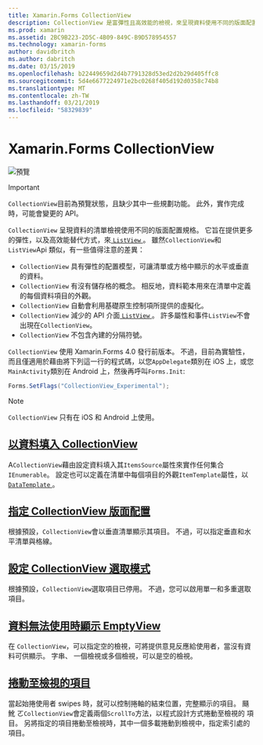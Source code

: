 ```yaml
---
title: Xamarin.Forms CollectionView
description: CollectionView 是富彈性且高效能的檢視，來呈現資料使用不同的版面配置規格的清單。
ms.prod: xamarin
ms.assetid: 2BC9B223-2D5C-4B09-849C-B9D578954557
ms.technology: xamarin-forms
author: davidbritch
ms.author: dabritch
ms.date: 03/15/2019
ms.openlocfilehash: b22449659d2d4b7791328d53ed2d2b29d405ffc8
ms.sourcegitcommit: 5d4e6677224971e2bc0268f405d192d0358c74b8
ms.translationtype: MT
ms.contentlocale: zh-TW
ms.lasthandoff: 03/21/2019
ms.locfileid: "58329839"
---
```

# <a name="xamarinforms-collectionview"></a>Xamarin.Forms CollectionView

![預覽](~/media/shared/preview.png)

> [!IMPORTANT]
> `CollectionView`目前為預覽狀態，且缺少其中一些規劃功能。 此外，實作完成時，可能會變更的 API。

`CollectionView` 呈現資料的清單檢視使用不同的版面配置規格。 它旨在提供更多的彈性，以及高效能替代方式，來[ `ListView` ](xref:Xamarin.Forms.ListView)。 雖然`CollectionView`和`ListView`Api 類似，有一些值得注意的差異：

- `CollectionView` 具有彈性的配置模型，可讓清單或方格中顯示的水平或垂直的資料。
- `CollectionView` 有沒有儲存格的概念。 相反地，資料範本用來在清單中定義的每個資料項目的外觀。
- `CollectionView` 自動會利用基礎原生控制項所提供的虛擬化。
- `CollectionView` 減少的 API 介面[ `ListView` ](xref:Xamarin.Forms.ListView)。 許多屬性和事件`ListView`不會出現在`CollectionView`。
- `CollectionView` 不包含內建的分隔符號。

`CollectionView` 使用 Xamarin.Forms 4.0 發行前版本。 不過，目前為實驗性，而且僅適用於藉由將下列這一行的程式碼，以您`AppDelegate`類別在 iOS 上，或您`MainActivity`類別在 Android 上，然後再呼叫`Forms.Init`:

```csharp
Forms.SetFlags("CollectionView_Experimental");
```

> [!NOTE]
> `CollectionView` 只有在 iOS 和 Android 上使用。

## <a name="populate-collectionview-with-datapopulate-datamd"></a>[以資料填入 CollectionView](populate-data.md)

A`CollectionView`藉由設定資料填入其`ItemsSource`屬性來實作任何集合`IEnumerable`。 設定也可以定義在清單中每個項目的外觀`ItemTemplate`屬性，以[ `DataTemplate` ](xref:Xamarin.Forms.DataTemplate)。

## <a name="specify-collectionview-layoutlayoutmd"></a>[指定 CollectionView 版面配置](layout.md)

根據預設，`CollectionView`會以垂直清單顯示其項目。 不過，可以指定垂直和水平清單與格線。

## <a name="set-collectionview-selection-modeselectionmd"></a>[設定 CollectionView 選取模式](selection.md)

根據預設，`CollectionView`選取項目已停用。 不過，您可以啟用單一和多重選取項目。

## <a name="display-an-emptyview-when-data-is-unavailableemptyviewmd"></a>[資料無法使用時顯示 EmptyView](emptyview.md)

在  `CollectionView`，可以指定空的檢視，可將提供意見反應給使用者，當沒有資料可供顯示。 字串、 一個檢視或多個檢視，可以是空的檢視。

## <a name="scroll-an-item-into-viewscrollingmd"></a>[捲動至檢視的項目](scrolling.md)

當起始捲使用者 swipes 時，就可以控制捲軸的結束位置，完整顯示的項目。 颾魤 ㄛ`CollectionView`會定義兩個`ScrollTo`方法，以程式設計方式捲動至檢視的 項目。 另將指定的項目捲動至檢視時，其中一個多載捲動到檢視中，指定索引處的項目。
